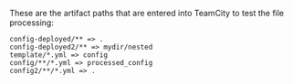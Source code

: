 These are the artifact paths that are entered into TeamCity to test the file processing:

```
config-deployed/** => .
config-deployed2/** => mydir/nested
template/*.yml => config
config/**/*.yml => processed_config
config2/**/*.yml => .
```